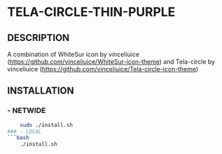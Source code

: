 # TELA-CIRCLE-THIN-PURPLE
## DESCRIPTION
A combination of WhiteSur icon by vinceliuice (https://github.com/vinceliuice/WhiteSur-icon-theme) and Tela-circle by vinceliuice (https://github.com/vinceliuice/Tela-circle-icon-theme)

## INSTALLATION
### - NETWIDE
```bash
    sudo ./install.sh
### - LOCAL
```bash
    ./install.sh